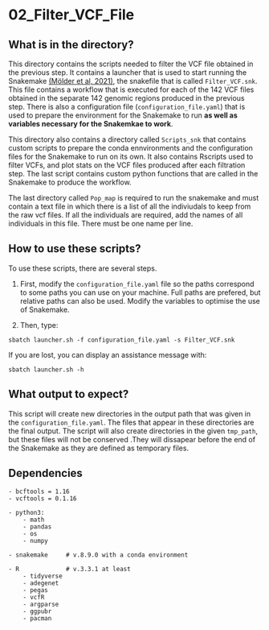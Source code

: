 # 02_Filter_VCF_File

## What is in the directory?

This directory contains the scripts needed to filter the VCF file obtained in the previous step. It contains a launcher that is used to start running the Snakemake [(Mölder et al, 2021)](https://doi.org/10.12688/f1000research.29032.2), the snakefile that is called `Filter_VCF.snk`. This file contains a workflow that is executed for each of the 142 VCF files obtained in the separate 142 genomic regions produced in the previous step. 
There is also a configuration file (`configuration_file.yaml`) that is used to prepare the environment for the Snakemake to run **as well as variables necessary for the Snakemkae to work**.


This directory also contains a directory called `Scripts_snk` that contains custom scripts to prepare the conda ennvironments and the configuration files for the Snakemake to run on its own. It also contains Rscripts used to filter VCFs, and plot stats on the VCF files produced after each filtration step. The last script contains custom python functions that are called in the Snakemake to produce the workflow.


The last directory called `Pop_map` is required to run the snakemake and must contain a text file in which there is a list of all the indiviudals to keep from the raw vcf files. If all the individuals are required, add the names of all individuals in this file. There must be one name per line.

## How to use these scripts?

To use these scripts, there are several steps. 
1. First, modify the `configuration_file.yaml` file so the paths correspond to some paths you can use on your machine. Full paths are prefered, but relative paths can also be used.
Modify the variables to optimise the use of Snakemake.

2. Then, type:
```
sbatch launcher.sh -f configuration_file.yaml -s Filter_VCF.snk
```

If you are lost, you can display an assistance message with: 
```
sbatch launcher.sh -h
```

## What output to expect?

This script will create new directories in the output path that was given in the `configuration_file.yaml`. The files that appear in these directories are the final output. The script will also create directories in the given `tmp_path`, but these files will not be conserved .They will dissapear before the end of the Snakemake as they are defined as temporary files.

## Dependencies


```
- bcftools = 1.16
- vcftools = 0.1.16

- python3:
    - math
    - pandas
    - os
    - numpy

- snakemake     # v.8.9.0 with a conda environment

- R             # v.3.3.1 at least
    - tidyverse
    - adegenet
    - pegas
    - vcfR
    - argparse
    - ggpubr
    - pacman

```
